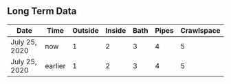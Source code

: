 ## Long Term Data

| Date | Time | Outside | Inside | Bath | Pipes | Crawlspace |
| ---- | ---- |  -----  | ------ | ---- | ----- |  --------  |
| July 25, 2020  | now | 1 | 2 | 3 | 4 | 5 |
| July 25, 2020  | earlier | 1 | 2 | 3 | 4 | 5 |
